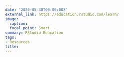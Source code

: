```yaml
---
date: "2020-05-30T00:00:00Z"
external_link: https://education.rstudio.com/learn/
image:
  caption: 
  focal_point: Smart
summary: RStudio Education
tags:
- Resources
title: 
---
```

